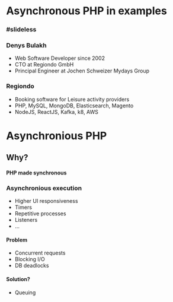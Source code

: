 # Asynchronous PHP in examples
### #slideless
 
### Denys Bulakh
- Web Software Developer since 2002
- CTO at Regiondo GmbH
- Principal Engineer at Jochen Schweizer Mydays Group
 

### Regiondo
- Booking software for Leisure activity providers
- PHP, MySQL, MongoDB, Elasticsearch, Magento
- NodeJS, ReactJS, Kafka, k8, AWS

# Asynchronious PHP

## Why?

#### PHP made synchronous

### Asynchronious execution
- Higher UI responsiveness
- Timers
- Repetitive processes
- Listeners 
- ...

#### Problem 

- Concurrent requests
- Blocking I/O
- DB deadlocks

#### Solution?
- Queuing 
